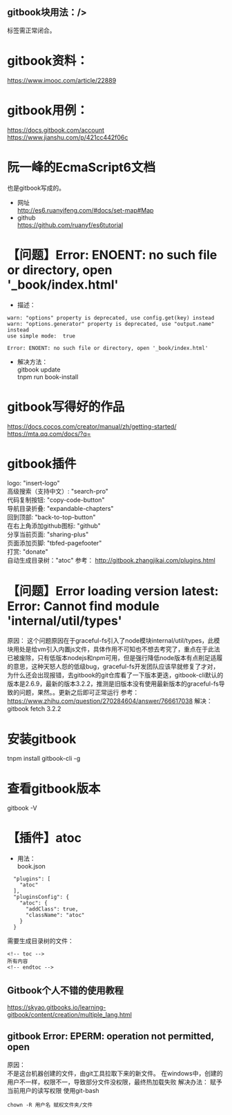 ## gitbook块用法：/>  
<font size=2></font>
标签需正常闭合。

# gitbook资料：
https://www.imooc.com/article/22889

# gitbook用例：
https://docs.gitbook.com/account
https://www.jianshu.com/p/421cc442f06c

# 阮一峰的EcmaScript6文档
也是gitbook写成的。
+ 网址  
http://es6.ruanyifeng.com/#docs/set-map#Map
+ github   
https://github.com/ruanyf/es6tutorial

# 【问题】Error: ENOENT: no such file or directory, open '_book/index.html'
+ 描述：  
``` 
warn: "options" property is deprecated, use config.get(key) instead 
warn: "options.generator" property is deprecated, use "output.name" instead 
use simple mode:  true

Error: ENOENT: no such file or directory, open '_book/index.html'
```
+ 解决方法：   
gitbook update  
tnpm run book-install   

# gitbook写得好的作品
https://docs.cocos.com/creator/manual/zh/getting-started/
https://mta.qq.com/docs/?q=

# gitbook插件
logo: "insert-logo"    
高级搜索（支持中文）: "search-pro"   
代码复制按钮: "copy-code-button"   
导航目录折叠: "expandable-chapters"     
回到顶部: "back-to-top-button"   
在右上角添加github图标: "github"   
分享当前页面: "sharing-plus"   
页面添加页脚: "tbfed-pagefooter"   
打赏: "donate"   
自动生成目录树："atoc"
参考：
http://gitbook.zhangjikai.com/plugins.html

# 【问题】Error loading version latest: Error: Cannot find module 'internal/util/types'
原因：
这个问题原因在于graceful-fs引入了node模块internal/util/types，此模块用处是给vm引入内置js文件，具体作用不可知也不想去考究了，重点在于此法已被废除，只有低版本nodejs和npm可用，但是强行降低node版本有点削足适履的意思，这种天怒人怨的低级bug，graceful-fs开发团队应该早就修复了才对，为什么还会出现报错，去gitbook的git仓库看了一下版本更迭，gitbook-cli默认的版本是2.6.9，最新的版本3.2.2，推测是旧版本没有使用最新版本的graceful-fs导致的问题，果然。。更新之后即可正常运行
参考：
https://www.zhihu.com/question/270284604/answer/766617038
解决：
gitbook fetch 3.2.2

# 安装gitbook
tnpm install gitbook-cli -g

# 查看gitbook版本
gitbook -V

# 【插件】atoc
+ 用法：    
book.json
```
  "plugins": [
    "atoc"
  ],
  "pluginsConfig": {
    "atoc": {
      "addClass": true,
      "className": "atoc"
    }
  }
```
需要生成目录树的文件：   
```
<!-- toc -->
所有内容
<!-- endtoc -->
```

## Gitbook个人不错的使用教程
https://skyao.gitbooks.io/learning-gitbook/content/creation/multiple_lang.html

## gitbook Error: EPERM: operation not permitted, open
原因：  
不是这台机器创建的文件，由git工具拉取下来的新文件。
在windows中，创建的用户不一样，权限不一，导致部分文件没权限，最终热加载失败
解决办法：
赋予当前用户的读写权限
使用git-bash
```
chown -R 用户名 赋权文件夹/文件
```